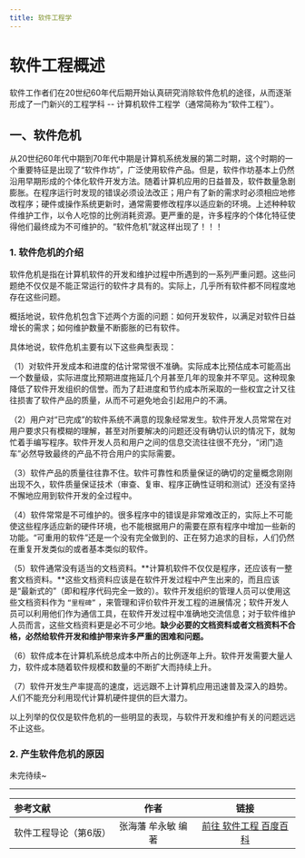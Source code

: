 ```yaml
---
title: 软件工程学
---
```


# 软件工程概述

软件工作者们在20世纪60年代后期开始认真研究消除软件危机的途径，从而逐渐形成了一门新兴的工程学科 -- 计算机软件工程学（通常简称为“软件工程”）。

## 一、软件危机

从20世纪60年代中期到70年代中期是计算机系统发展的第二时期，这个时期的一个重要特征是出现了“软件作坊”，广泛使用软件产品。但是，软件作坊基本上仍然沿用早期形成的个体化软件开发方法。随着计算机应用的日益普及，软件数量急剧膨胀。在程序运行时发现的错误必须设法改正；用户有了新的需求时必须相应地修改程序；硬件或操作系统更新时，通常需要修改程序以适应新的环境。上述种种软件维护工作，以令人吃惊的比例消耗资源。更严重的是，许多程序的个体化特征使得他们最终成为不可维护的。“软件危机”就这样出现了！！！

### 1. 软件危机的介绍

软件危机是指在计算机软件的开发和维护过程中所遇到的一系列严重问题。这些问题绝不仅仅是不能正常运行的软件才具有的。实际上，几乎所有软件都不同程度地存在这些问题。

概括地说，软件危机包含下述两个方面的问题：如何开发软件，以满足对软件日益增长的需求；如何维护数量不断膨胀的已有软件。

具体地说，软件危机主要有以下这些典型表现：

（1）对软件开发成本和进度的估计常常很不准确。实际成本比预估成本可能高出一个数量级，实际进度比预期进度拖延几个月甚至几年的现象并不罕见。这种现象降低了软件开发组织的信誉。而为了赶进度和节约成本所采取的一些权宜之计又往往损害了软件产品的质量，从而不可避免地会引起用户的不满。

（2）用户对“已完成”的软件系统不满意的现象经常发生。软件开发人员常常在对用户要求只有模糊的理解，甚至对所要解决的问题还没有确切认识的情况下，就匆忙着手编写程序。软件开发人员和用户之间的信息交流往往很不充分，“闭门造车”必然导致最终的产品不符合用户的实际需要。

（3）软件产品的质量往往靠不住。软件可靠性和质量保证的确切的定量概念刚刚出现不久，软件质量保证技术（审查、复审、程序正确性证明和测试）还没有坚持不懈地应用到软件开发的全过程中。

（4）软件常常是不可维护的。很多程序中的错误是非常难改正的，实际上不可能使这些程序适应新的硬件环境，也不能根据用户的需要在原有程序中增加一些新的功能。“可重用的软件”还是一个没有完全做到的、正在努力追求的目标，人们仍然在重复开发类似的或者基本类似的软件。

（5）软件通常没有适当的文档资料。**计算机软件不仅仅是程序，还应该有一整套文档资料。**这些文档资料应该是在软件开发过程中产生出来的，而且应该是“最新式的”（即和程序代码完全一致的）。软件开发组织的管理人员可以使用这些文档资料作为 `“里程碑”` ，来管理和评价软件开发工程的进展情况；软件开发人员可以利用他们作为通信工具，在软件开发过程中准确地交流信息；对于软件维护人员而言，这些文档资料更是必不可少地。**缺少必要的文档资料或者文档资料不合格，必然给软件开发和维护带来许多严重的困难和问题。**

（6）软件成本在计算机系统总成本中所占的比例逐年上升。软件开发需要大量人力，软件成本随着软件规模和数量的不断扩大而持续上升。

（7）软件开发生产率提高的速度，远远跟不上计算机应用迅速普及深入的趋势。人们不能充分利用现代计算机硬件提供的巨大潜力。

以上列举的仅仅是软件危机的一些明显的表现，与软件开发和维护有关的问题远远不止这些。

### 2. 产生软件危机的原因

未完待续~



---


| 参考文献          |     作者      |     链接     |
| :------------ | :-----------: | :----------: |
| 软件工程导论（第6版） | 张海藩  牟永敏  编著 | [前往  软件工程  百度百科](https://baike.baidu.com/item/%E8%BB%9F%E4%BB%B6%E5%B7%A5%E7%A8%8B%E5%B0%8E%E8%AB%96%EF%BC%88%E7%AC%AC6%E7%89%88%EF%BC%89/17544372) |
